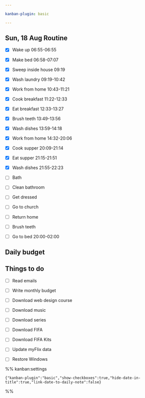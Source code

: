 ```yaml
---

kanban-plugin: basic

---
```


## Sun, 18 Aug Routine

- [x] Wake up 06:55-06:55
- [x] Make bed 06:58-07:07
- [x] Sweep inside house 09:19
- [x] Wash laundry 09:19-10:42
- [x] Work from home 10:43-11:21
- [x] Cook breakfast 11:22-12:33
- [x] Eat breakfast 12:33-13:27
- [x] Brush teeth 13:49-13:56
- [x] Wash dishes 13:59-14:18
- [x] Work from home 14:32-20:06
- [x] Cook supper 20:09-21:14
- [x] Eat supper 21:15-21:51
- [x] Wash dishes 21:55-22:23
- [ ] Bath
- [ ] Clean bathroom
- [ ] Get dressed
- [ ] Go to church
- [ ] Return home
- [ ] Brush teeth
- [ ] Go to bed 20:00-02:00


## Daily budget



## Things to do

- [ ] Read emails
- [ ] Write monthly budget
- [ ] Download web design course
- [ ] Download music
- [ ] Download series
- [ ] Download FIFA
- [ ] Download FIFA Kits
- [ ] Update myFlix data
- [ ] Restore Windows




%% kanban:settings
```
{"kanban-plugin":"basic","show-checkboxes":true,"hide-date-in-title":true,"link-date-to-daily-note":false}
```
%%